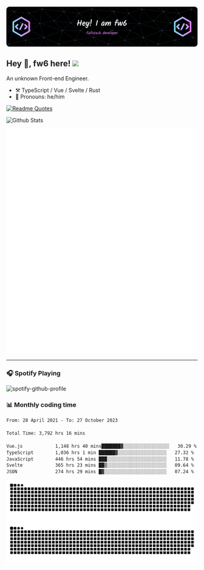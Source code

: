 ![Header](github-header-image.png)

## Hey 👋, fw6 here! <img src="https://github.githubassets.com/images/mona-whisper.gif" height="24" />


An unknown Front-end Engineer.

-   :hammer_and_pick: TypeScript / Vue / Svelte / Rust
-   :man: Pronouns: he/him


[![Readme Quotes](https://quotes-github-readme.vercel.app/api?type=horizontal&theme=algolia)](https://github.com/piyushsuthar/github-readme-quotes)



![Github Stats](https://github-readme-stats.vercel.app/api?username=fw6&bg_color=30,e96443,904e95&title_color=fff&text_color=fff)

![](https://raw.githubusercontent.com/fw6/github-stats-transparent/output/generated/overview.svg)
![](https://raw.githubusercontent.com/fw6/github-stats-transparent/output/generated/languages.svg)


---

### 🎧 Spotify Playing

<!-- ![spotify-github-profile](/img/default.svg) -->

![spotify-github-profile](https://spotify-github-profile.vercel.app/api/view.svg?uid=r6wn4hdvypv0lkzyrj0e0pjct&cover_image=true&theme=default&show_offline=true&background_color=9a10ad&interchange=true&bar_color_cover=true)



### :bar_chart: Monthly coding time 

<!--START_SECTION:waka-->

```txt
From: 28 April 2021 - To: 27 October 2023

Total Time: 3,792 hrs 16 mins

Vue.js            1,148 hrs 40 mins███████▓░░░░░░░░░░░░░░░░░   30.29 %
TypeScript        1,036 hrs 1 min ██████▓░░░░░░░░░░░░░░░░░░   27.32 %
JavaScript        446 hrs 54 mins ███░░░░░░░░░░░░░░░░░░░░░░   11.78 %
Svelte            365 hrs 23 mins ██▒░░░░░░░░░░░░░░░░░░░░░░   09.64 %
JSON              274 hrs 29 mins █▓░░░░░░░░░░░░░░░░░░░░░░░   07.24 %
```

<!--END_SECTION:waka-->




![github contribution grid snake animation](https://raw.githubusercontent.com/platane/platane/output/github-contribution-grid-snake-dark.svg#gh-dark-mode-only)![github contribution grid snake animation](https://raw.githubusercontent.com/platane/platane/output/github-contribution-grid-snake.svg#gh-light-mode-only)
